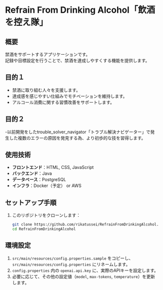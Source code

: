 # Refrain From Drinking Alcohol「飲酒を控え隊」

## 概要
禁酒をサポートするアプリケーションです。  
記録や目標設定を行うことで、禁酒を達成しやすくする機能を提供します。

## 目的１
- 禁酒に取り組む人々を支援します。
- 達成感を感じやすい仕組みでモチベーションを維持します。
- アルコール消費に関する習慣改善をサポートします。

## 目的２
-以前開発をしたtrouble_solver_navigator「トラブル解決ナビゲーター」で発生した複数のエラーの原因を発見する為、より初歩的な技を習得します。

## 使用技術
- **フロントエンド**：HTML, CSS, JavaScript
- **バックエンド**：Java
- **データベース**：PostgreSQL
- **インフラ**：Docker（予定） or AWS

## セットアップ手順
1. このリポジトリをクローンします：
   ```bash
   git clone https://github.com/rikatussei/RefrainFromDrinkingAlcohol.git
   cd RefrainFromDrinkingAlcohol
   
## 環境設定

1. `src/main/resources/config.properties.sample` をコピーし、`src/main/resources/config.properties` にリネームします。
2. `config.properties` 内の `openai.api.key` に、実際のAPIキーを設定します。
3. 必要に応じて、その他の設定値（`model`, `max-tokens`, `temperature`）を更新します。
